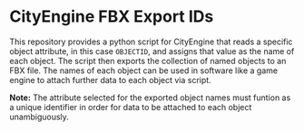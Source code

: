 # CityEngine FBX Export IDs
This repository provides a python script for CityEngine that reads a specific object attribute, in this case `OBJECTID`, and assigns that value as the name of each object. The script then exports the collection of named objects to an FBX file. The names of each object can be used in software like a game engine to attach further data to each object via script.

**Note:** The attribute selected for the exported object names must funtion as a unique identifier in order for data to be attached to each object unambiguously.